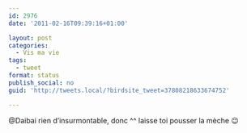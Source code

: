 ```yaml
---
id: 2976
date: '2011-02-16T09:39:16+01:00'

layout: post
categories:
  - Vis ma vie
tags:
  - tweet
format: status
publish_social: no
guid: 'http://tweets.local/?birdsite_tweet=37808218633674752'

---
```


@Daibai rien d’insurmontable, donc ^^ laisse toi pousser la mèche 😉